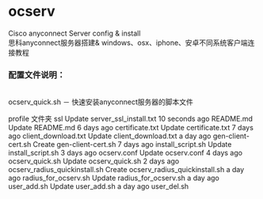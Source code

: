 # ocserv
Cisco anyconnect Server config &amp; install</br>
思科anyconnect服务器搭建& windows、osx、iphone、安卓不同系统客户端连接教程<br>
<h3>配置文件说明：</h3>
<br>
ocserv_quick.sh － 快速安装anyconnect服务器的脚本文件


profile 文件夹
ssl	Update server_ssl_install.txt	10 seconds ago
README.md	Update README.md	6 days ago
certificate.txt	Update certificate.txt	7 days ago
client_download.txt	Update client_download.txt	a day ago
gen-client-cert.sh	Create gen-client-cert.sh	7 days ago
install_script.sh	Update install_script.sh	3 days ago
ocserv.conf	Update ocserv.conf	4 days ago
ocserv_quick.sh	Update ocserv_quick.sh	2 days ago
ocserv_radius_quickinstall.sh	Create ocserv_radius_quickinstall.sh	a day ago
radius_for_ocserv.sh	Update radius_for_ocserv.sh	a day ago
user_add.sh	Update user_add.sh	a day ago
user_del.sh
